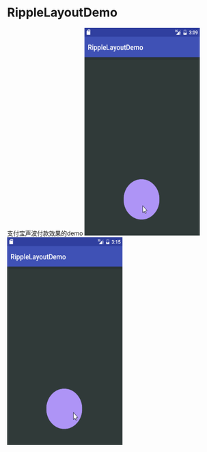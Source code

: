 # RippleLayoutDemo
支付宝声波付款效果的demo
<img src="gif/ph1.gif"  width="270" height="486" /><img src="gif/ph2.gif"  width="270" height="486" />
